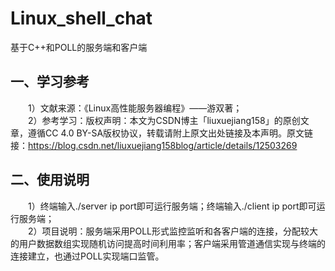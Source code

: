# Linux_shell_chat
基于C++和POLL的服务端和客户端
## 一、学习参考
&emsp;&emsp;1）文献来源：《Linux高性能服务器编程》——游双著；\
&emsp;&emsp;2）参考学习：版权声明：本文为CSDN博主「liuxuejiang158」的原创文章，遵循CC 4.0 BY-SA版权协议，转载请附上原文出处链接及本声明。原文链接：https://blog.csdn.net/liuxuejiang158blog/article/details/12503269
## 二、使用说明
&emsp;&emsp;1）终端输入./server ip port即可运行服务端；终端输入./client ip port即可运行服务端；\
&emsp;&emsp;2）项目说明：服务端采用POLL形式监控监听和各客户端的连接，分配较大的用户数据数组实现随机访问提高时间利用率；客户端采用管道通信实现与终端的连接建立，也通过POLL实现端口监管。
